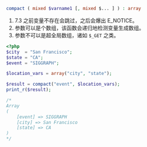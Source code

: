 ```php
compact ( mixed $varname1 [, mixed $... ] ) : array
```

1. 7.3 之前变量不存在会跳过，之后会爆出 E_NOTICE。
2. 参数可以是个数组，该函数会递归地检测变量生成数组。
3. 参数不可以是超全局数组，诸如 `$_GET` 之类。

```php
<?php
$city  = "San Francisco";
$state = "CA";
$event = "SIGGRAPH";

$location_vars = array("city", "state");

$result = compact("event", $location_vars);
print_r($result);

/*
Array
(
    [event] => SIGGRAPH
    [city] => San Francisco
    [state] => CA
)
*/
```